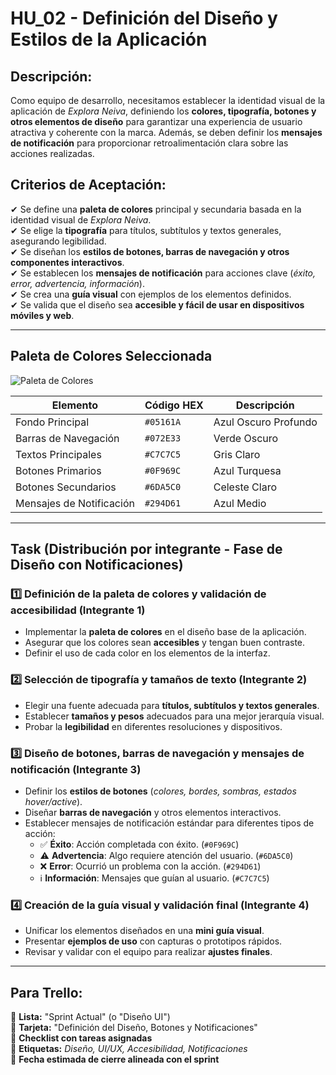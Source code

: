 # **HU_02 - Definición del Diseño y Estilos de la Aplicación**

## **Descripción:**
Como equipo de desarrollo, necesitamos establecer la identidad visual de la aplicación de *Explora Neiva*, definiendo los **colores, tipografía, botones y otros elementos de diseño** para garantizar una experiencia de usuario atractiva y coherente con la marca. Además, se deben definir los **mensajes de notificación** para proporcionar retroalimentación clara sobre las acciones realizadas.

## **Criterios de Aceptación:**
✔ Se define una **paleta de colores** principal y secundaria basada en la identidad visual de *Explora Neiva*.  
✔ Se elige la **tipografía** para títulos, subtítulos y textos generales, asegurando legibilidad.  
✔ Se diseñan los **estilos de botones, barras de navegación y otros componentes interactivos**.  
✔ Se establecen los **mensajes de notificación** para acciones clave (*éxito, error, advertencia, información*).  
✔ Se crea una **guía visual** con ejemplos de los elementos definidos.  
✔ Se valida que el diseño sea **accesible y fácil de usar en dispositivos móviles y web**.  

---

## **Paleta de Colores Seleccionada**  
![Paleta de Colores](image.png)

| **Elemento**                  | **Código HEX** | **Descripción**            |
|--------------------------------|--------------|----------------------------|
| Fondo Principal               | `#05161A`    | Azul Oscuro Profundo       |
| Barras de Navegación          | `#072E33`    | Verde Oscuro               |
| Textos Principales            | `#C7C7C5`    | Gris Claro                 |
| Botones Primarios             | `#0F969C`    | Azul Turquesa              |
| Botones Secundarios           | `#6DA5C0`    | Celeste Claro              |
| Mensajes de Notificación      | `#294D61`    | Azul Medio                 |

---

## **Task (Distribución por integrante - Fase de Diseño con Notificaciones)**

### **1️⃣ Definición de la paleta de colores y validación de accesibilidad (Integrante 1)**
- Implementar la **paleta de colores** en el diseño base de la aplicación.
- Asegurar que los colores sean **accesibles** y tengan buen contraste.
- Definir el uso de cada color en los elementos de la interfaz.

### **2️⃣ Selección de tipografía y tamaños de texto (Integrante 2)**
- Elegir una fuente adecuada para **títulos, subtítulos y textos generales**.
- Establecer **tamaños y pesos** adecuados para una mejor jerarquía visual.
- Probar la **legibilidad** en diferentes resoluciones y dispositivos.

### **3️⃣ Diseño de botones, barras de navegación y mensajes de notificación (Integrante 3)**
- Definir los **estilos de botones** (*colores, bordes, sombras, estados hover/active*).
- Diseñar **barras de navegación** y otros elementos interactivos.
- Establecer mensajes de notificación estándar para diferentes tipos de acción:
  - ✅ **Éxito**: Acción completada con éxito. (`#0F969C`)
  - ⚠ **Advertencia**: Algo requiere atención del usuario. (`#6DA5C0`)
  - ❌ **Error**: Ocurrió un problema con la acción. (`#294D61`)
  - ℹ **Información**: Mensajes que guían al usuario. (`#C7C7C5`)

### **4️⃣ Creación de la guía visual y validación final (Integrante 4)**
- Unificar los elementos diseñados en una **mini guía visual**.
- Presentar **ejemplos de uso** con capturas o prototipos rápidos.
- Revisar y validar con el equipo para realizar **ajustes finales**.

---

## **Para Trello:**
📌 **Lista:** "Sprint Actual" (o "Diseño UI")  
📌 **Tarjeta:** "Definición del Diseño, Botones y Notificaciones"  
📌 **Checklist con tareas asignadas**  
📌 **Etiquetas:** *Diseño, UI/UX, Accesibilidad, Notificaciones*  
📌 **Fecha estimada de cierre alineada con el sprint**  
